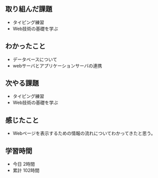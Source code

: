 ## 取り組んだ課題
- タイピング練習
- Web技術の基礎を学ぶ
## わかったこと
- データベースについて
- webサーバとアプリケーションサーバの連携
## 次やる課題
- タイピング練習
- Web技術の基礎を学ぶ
## 感じたこと
- Webページを表示するための情報の流れについてわかってきたと思う。
## 学習時間
- 今日 2時間
- 累計 102時間
